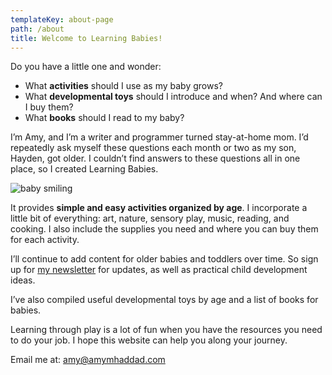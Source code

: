 ```yaml
---
templateKey: about-page
path: /about
title: Welcome to Learning Babies!
---
```

Do you have a little one and wonder:

* What **activities** should I use as my baby grows?
* What **developmental toys** should I introduce and when? And where can I buy them?
* What **books** should I read to my baby?

I’m Amy, and I’m a writer and programmer turned stay-at-home mom. I’d repeatedly ask myself these questions each month or two as my son, Hayden, got older. I couldn’t find answers to these questions all in one place, so I created Learning Babies.

![baby smiling](/img/02704a92-c1b3-49b9-878e-fd605b9354ef-1-.jpeg "baby smiling")

It provides **simple and easy activities organized by age**. I incorporate a little bit of everything: art, nature, sensory play, music, reading, and cooking. I also include the supplies you need and where you can buy them for each activity.

I’ll continue to add content for older babies and toddlers over time. So sign up for [my newsletter](https://www.learningbabies.com/newsletter) for updates, as well as practical child development ideas.

I’ve also compiled useful developmental toys by age and a list of books for babies. 

Learning through play is a lot of fun when you have the resources you need to do your job. I hope this website can help you along your journey.

E﻿mail me at: [amy@amymhaddad.com](mailto:amy@amymhaddad.com)